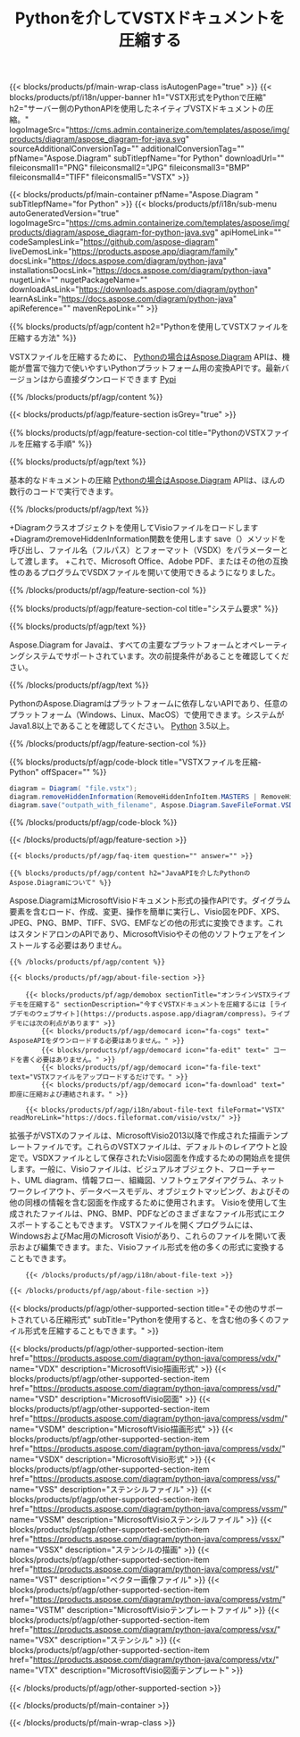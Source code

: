﻿---
title: Pythonを介してVSTXドキュメントを圧縮する 
weight: 3350
url: /ja/python-java/compress/vstx/ 
description: Pythonベースのアプリケーション内でvstxファイルを圧縮するためのPythonソースコード。
---
{{< blocks/products/pf/main-wrap-class isAutogenPage="true" >}}
{{< blocks/products/pf/i18n/upper-banner h1="VSTX形式をPythonで圧縮" h2="サーバー側のPythonAPIを使用したネイティブVSTXドキュメントの圧縮。" logoImageSrc="https://cms.admin.containerize.com/templates/aspose/img/products/diagram/aspose_diagram-for-java.svg" sourceAdditionalConversionTag="" additionalConversionTag="" pfName="Aspose.Diagram" subTitlepfName="for Python" downloadUrl="" fileiconsmall1="PNG" fileiconsmall2="JPG" fileiconsmall3="BMP" fileiconsmall4="TIFF" fileiconsmall5="VSTX" >}}

{{< blocks/products/pf/main-container pfName="Aspose.Diagram " subTitlepfName="for Python" >}}
{{< blocks/products/pf/i18n/sub-menu autoGeneratedVersion="true" logoImageSrc="https://cms.admin.containerize.com/templates/aspose/img/products/diagram/aspose_diagram-for-python-java.svg" apiHomeLink="" codeSamplesLink="https://github.com/aspose-diagram" liveDemosLink="https://products.aspose.app/diagram/family" docsLink="https://docs.aspose.com/diagram/python-java" installationsDocsLink="https://docs.aspose.com/diagram/python-java" nugetLink="" nugetPackageName="" downloadAsLink="https://downloads.aspose.com/diagram/python" learnAsLink="https://docs.aspose.com/diagram/python-java" apiReference="" mavenRepoLink="" >}}

{{% blocks/products/pf/agp/content h2="Pythonを使用してVSTXファイルを圧縮する方法" %}}

 VSTXファイルを圧縮するために、
 [Pythonの場合はAspose.Diagram](https://products.aspose.com/diagram/python-java/) 
 APIは、機能が豊富で強力で使いやすいPythonプラットフォーム用の変換APIです。最新バージョンはから直接ダウンロードできます
 [Pypi](https://pypi.org/project/aspose-diagram/) 

{{% /blocks/products/pf/agp/content %}}

{{< blocks/products/pf/agp/feature-section isGrey="true" >}}

{{% blocks/products/pf/agp/feature-section-col title="PythonのVSTXファイルを圧縮する手順" %}}

{{% blocks/products/pf/agp/text %}}

 基本的なドキュメントの圧縮
 [Pythonの場合はAspose.Diagram](https://products.aspose.com/diagram/python-java) 
 APIは、ほんの数行のコードで実行できます。

{{% /blocks/products/pf/agp/text %}}

+Diagramクラスオブジェクトを使用してVisioファイルをロードします
+DiagramのremoveHiddenInformation関数を使用します
save（）メソッドを呼び出し、ファイル名（フルパス）とフォーマット（VSDX）をパラメーターとして渡します。
+これで、Microsoft Office、Adobe PDF、またはその他の互換性のあるプログラムでVSDXファイルを開いて使用できるようになりました。

{{% /blocks/products/pf/agp/feature-section-col %}}

{{% blocks/products/pf/agp/feature-section-col title="システム要求" %}}

{{% blocks/products/pf/agp/text %}}

 Aspose.Diagram for Javaは、すべての主要なプラットフォームとオペレーティングシステムでサポートされています。次の前提条件があることを確認してください。

{{% /blocks/products/pf/agp/text %}}

 PythonのAspose.Diagramはプラットフォームに依存しないAPIであり、任意のプラットフォーム（Windows、Linux、MacOS）で使用できます。システムがJava1.8以上であることを確認してください。 [Python](https://www.python.org/downloads/) 3.5以上。 

{{% /blocks/products/pf/agp/feature-section-col %}}

{{% blocks/products/pf/agp/code-block title="VSTXファイルを圧縮-Python" offSpacer="" %}}

```cs
diagram = Diagram( "file.vstx");
diagram.removeHiddenInformation(RemoveHiddenInfoItem.MASTERS | RemoveHiddenInfoItem.STYLES)
diagram.save("outpath_with_filename", Aspose.Diagram.SaveFileFormat.VSDX);  


```
{{% /blocks/products/pf/agp/code-block %}}

{{< /blocks/products/pf/agp/feature-section >}}

    {{< blocks/products/pf/agp/faq-item question="" answer="" >}}
 

<!-- aboutfile Starts -->

    {{% blocks/products/pf/agp/content h2="JavaAPIを介したPythonのAspose.Diagramについて" %}}

 Aspose.DiagramはMicrosoftVisioドキュメント形式の操作APIです。ダイグラム要素を含むロード、作成、変更、操作を簡単に実行し、Visio図をPDF、XPS、JPEG、PNG、BMP、TIFF、SVG、EMFなどの他の形式に変換できます。これはスタンドアロンのAPIであり、MicrosoftVisioやその他のソフトウェアをインストールする必要はありません。  



    {{% /blocks/products/pf/agp/content %}}

    {{< blocks/products/pf/agp/about-file-section >}}

        {{< blocks/products/pf/agp/demobox sectionTitle="オンラインVSTXライブデモを圧縮する" sectionDescription="今すぐVSTXドキュメントを圧縮するには [ライブデモのウェブサイト](https://products.aspose.app/diagram/compress)。ライブデモには次の利点があります" >}}
            {{< blocks/products/pf/agp/democard icon="fa-cogs" text=" AsposeAPIをダウンロードする必要はありません。" >}}
            {{< blocks/products/pf/agp/democard icon="fa-edit" text=" コードを書く必要はありません。" >}}
            {{< blocks/products/pf/agp/democard icon="fa-file-text" text="VSTXファイルをアップロードするだけです。" >}}
            {{< blocks/products/pf/agp/democard icon="fa-download" text=" 即座に圧縮および連結されます。" >}}

        {{< blocks/products/pf/agp/i18n/about-file-text fileFormat="VSTX" readMoreLink="https://docs.fileformat.com/visio/vstx/" >}}
拡張子がVSTXのファイルは、MicrosoftVisio2013以降で作成された描画テンプレートファイルです。これらのVSTXファイルは、デフォルトのレイアウトと設定で。VSDXファイルとして保存されたVisio図面を作成するための開始点を提供します。一般に、Visioファイルは、ビジュアルオブジェクト、フローチャート、UML diagram、情報フロー、組織図、ソフトウェアダイアグラム、ネットワークレイアウト、データベースモデル、オブジェクトマッピング、およびその他の同様の情報を含む図面を作成するために使用されます。 Visioを使用して生成されたファイルは、PNG、BMP、PDFなどのさまざまなファイル形式にエクスポートすることもできます。 VSTXファイルを開くプログラムには、WindowsおよびMac用のMicrosoft Visioがあり、これらのファイルを開いて表示および編集できます。また、Visioファイル形式を他の多くの形式に変換することもできます。 

        {{< /blocks/products/pf/agp/i18n/about-file-text >}}

    {{< /blocks/products/pf/agp/about-file-section >}}

<!-- aboutfile Ends -->

{{< blocks/products/pf/agp/other-supported-section title="その他のサポートされている圧縮形式" subTitle="Pythonを使用すると、を含む他の多くのファイル形式を圧縮することもできます。" >}}

{{< blocks/products/pf/agp/other-supported-section-item href="https://products.aspose.com/diagram/python-java/compress/vdx/" name="VDX" description="MicrosoftVisio描画形式" >}}
{{< blocks/products/pf/agp/other-supported-section-item href="https://products.aspose.com/diagram/python-java/compress/vsd/" name="VSD" description="MicrosoftVisio図面" >}}
{{< blocks/products/pf/agp/other-supported-section-item href="https://products.aspose.com/diagram/python-java/compress/vsdm/" name="VSDM" description="MicrosoftVisio描画形式" >}}
{{< blocks/products/pf/agp/other-supported-section-item href="https://products.aspose.com/diagram/python-java/compress/vsdx/" name="VSDX" description="MicrosoftVisio形式" >}}
{{< blocks/products/pf/agp/other-supported-section-item href="https://products.aspose.com/diagram/python-java/compress/vss/" name="VSS" description="ステンシルファイル" >}}
{{< blocks/products/pf/agp/other-supported-section-item href="https://products.aspose.com/diagram/python-java/compress/vssm/" name="VSSM" description="MicrosoftVisioステンシルファイル" >}}
{{< blocks/products/pf/agp/other-supported-section-item href="https://products.aspose.com/diagram/python-java/compress/vssx/" name="VSSX" description="ステンシルの描画" >}}
{{< blocks/products/pf/agp/other-supported-section-item href="https://products.aspose.com/diagram/python-java/compress/vst/" name="VST" description="ベクター画像ファイル" >}}
{{< blocks/products/pf/agp/other-supported-section-item href="https://products.aspose.com/diagram/python-java/compress/vstm/" name="VSTM" description="MicrosoftVisioテンプレートファイル" >}}
{{< blocks/products/pf/agp/other-supported-section-item href="https://products.aspose.com/diagram/python-java/compress/vsx/" name="VSX" description="ステンシル" >}}
{{< blocks/products/pf/agp/other-supported-section-item href="https://products.aspose.com/diagram/python-java/compress/vtx/" name="VTX" description="MicrosoftVisio図面テンプレート" >}}

{{< /blocks/products/pf/agp/other-supported-section >}}

{{< /blocks/products/pf/main-container >}}
    
{{< /blocks/products/pf/main-wrap-class >}}